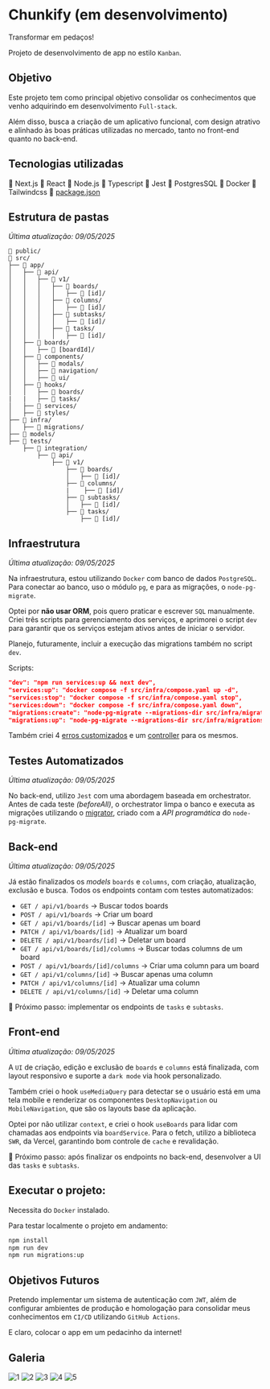 # Chunkify (em desenvolvimento)

Transformar em pedaços!

Projeto de desenvolvimento de app no estilo `Kanban`.

## Objetivo

Este projeto tem como principal objetivo consolidar os conhecimentos que venho adquirindo em desenvolvimento `Full-stack`.

Além disso, busca a criação de um aplicativo funcional, com design atrativo e alinhado às boas práticas utilizadas no mercado, tanto no front-end quanto no back-end.

## Tecnologias utilizadas

🔹 Next.js 🔹 React 🔹 Node.js 🔹 Typescript 🔹 Jest 🔹 PostgresSQL 🔹 Docker 🔹 Tailwindcss 🔸 [package.json](https://github.com/m4rcone/chunkify/blob/c44a6b55efbe84d5b23342dc703a27f1bd960421/package.json)

## Estrutura de pastas

_Última atualização: 09/05/2025_

```
📂 public/
📂 src/
├── 📂 app/
│   ├── 📂 api/
│   │   ├── 📂 v1/
│   │   │   ├── 📂 boards/
│   │   │   │   ├── 📂 [id]/
│   │   │   ├── 📂 columns/
│   │   │   │   ├── 📂 [id]/
│   │   │   ├── 📂 subtasks/
│   │   │   │   ├── 📂 [id]/
│   │   │   ├── 📂 tasks/
│   │   │   │   ├── 📂 [id]/
│   ├── 📂 boards/
│   │   ├── 📂 [boardId]/
│   ├── 📂 components/
│   │   ├── 📂 modals/
│   │   ├── 📂 navigation/
│   │   ├── 📂 ui/
│   ├── 📂 hooks/
│   │   ├── 📂 boards/
|   |   ├── 📂 tasks/
│   ├── 📂 services/
│   ├── 📂 styles/
├── 📂 infra/
│   ├── 📂 migrations/
├── 📂 models/
├── 📂 tests/
    ├── 📂 integration/
        ├── 📂 api/
            ├── 📂 v1/
                ├── 📂 boards/
                │   ├── 📂 [id]/
                ├── 📂 columns/
                |    ├── 📂 [id]/
                ├── 📂 subtasks/
                │   ├── 📂 [id]/
                ├── 📂 tasks/
                    ├── 📂 [id]/
```

## Infraestrutura

_Última atualização: 09/05/2025_

Na infraestrutura, estou utilizando `Docker` com banco de dados `PostgreSQL`. Para conectar ao banco, uso o módulo `pg`, e para as migrações, o `node-pg-migrate`.

Optei por **não usar ORM**, pois quero praticar e escrever `SQL` manualmente. Criei três scripts para gerenciamento dos serviços, e aprimorei o script `dev` para garantir que os serviços estejam ativos antes de iniciar o servidor.

Planejo, futuramente, incluir a execução das migrations também no script `dev`.

Scripts:

```json
"dev": "npm run services:up && next dev",
"services:up": "docker compose -f src/infra/compose.yaml up -d",
"services:stop": "docker compose -f src/infra/compose.yaml stop",
"services:down": "docker compose -f src/infra/compose.yaml down",
"migrations:create": "node-pg-migrate --migrations-dir src/infra/migrations create",
"migrations:up": "node-pg-migrate --migrations-dir src/infra/migrations --envPath .env.development up",
```

Também criei 4 [erros customizados](https://github.com/m4rcone/chunkify/blob/c44a6b55efbe84d5b23342dc703a27f1bd960421/src/infra/errors.ts) e um [controller](https://github.com/m4rcone/chunkify/blob/c44a6b55efbe84d5b23342dc703a27f1bd960421/src/infra/controller.ts) para os mesmos.

## Testes Automatizados

_Última atualização: 09/05/2025_

No back-end, utilizo `Jest` com uma abordagem baseada em orchestrator. Antes de cada teste _(beforeAll)_, o orchestrator limpa o banco e executa as migrações utilizando o [migrator](https://github.com/m4rcone/chunkify/blob/c44a6b55efbe84d5b23342dc703a27f1bd960421/src/models/migrator.ts), criado com a _API programática_ do `node-pg-migrate`.

## Back-end

_Última atualização: 09/05/2025_

Já estão finalizados os _models_ `boards` e `columns`, com criação, atualização, exclusão e busca. Todos os endpoints contam com testes automatizados:

- `GET / api/v1/boards` -> Buscar todos boards
- `POST / api/v1/boards` -> Criar um board
- `GET / api/v1/boards/[id]` -> Buscar apenas um board
- `PATCH / api/v1/boards/[id]` -> Atualizar um board
- `DELETE / api/v1/boards/[id]` -> Deletar um board
- `GET / api/v1/boards/[id]/columns` -> Buscar todas columns de um board
- `POST / api/v1/boards/[id]/columns` -> Criar uma column para um board
- `GET / api/v1/columns/[id]` -> Buscar apenas uma column
- `PATCH / api/v1/columns/[id]` -> Atualizar uma column
- `DELETE / api/v1/columns/[id]` -> Deletar uma column

📌 Próximo passo: implementar os endpoints de `tasks` e `subtasks`.

## Front-end

_Última atualização: 09/05/2025_

A `UI` de criação, edição e exclusão de `boards` e `columns` está finalizada, com layout responsivo e suporte a `dark mode` via hook personalizado.

Também criei o hook `useMediaQuery` para detectar se o usuário está em uma tela mobile e renderizar os componentes `DesktopNavigation` ou `MobileNavigation`, que são os layouts base da aplicação.

Optei por não utilizar `context`, e criei o hook `useBoards` para lidar com chamadas aos endpoints via `boardService`. Para o fetch, utilizo a biblioteca `SWR`, da Vercel, garantindo bom controle de `cache` e revalidação.

📌 Próximo passo: após finalizar os endpoints no back-end, desenvolver a UI das `tasks` e `subtasks`.

## Executar o projeto:

Necessita do `Docker` instalado.

Para testar localmente o projeto em andamento:

```bash
npm install
npm run dev
npm run migrations:up
```

## Objetivos Futuros

Pretendo implementar um sistema de autenticação com `JWT`, além de configurar ambientes de produção e homologação para consolidar meus conhecimentos em `CI/CD` utilizando `GitHub Actions`.

E claro, colocar o app em um pedacinho da internet!

## Galeria

![1](https://github.com/user-attachments/assets/825fb105-e78c-4348-879f-5da024739c2e)
![2](https://github.com/user-attachments/assets/a6ed0481-7fa2-41ae-ac81-19d026b77957)
![3](https://github.com/user-attachments/assets/92bba8be-237b-44dd-a9b4-4939db47cd36)
![4](https://github.com/user-attachments/assets/7a35fe0f-2b5d-476e-8d96-d4bf1c08e5d8)
![5](https://github.com/user-attachments/assets/4a9ce8d0-6765-41ff-ad48-b99798f59aed)
